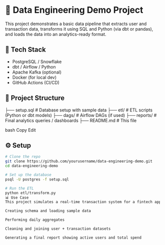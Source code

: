 # 💾 Data Engineering Demo Project

This project demonstrates a basic data pipeline that extracts user and transaction data, transforms it using SQL and Python (via dbt or pandas), and loads the data into an analytics-ready format.

## 🧰 Tech Stack

- PostgreSQL / Snowflake
- dbt / Airflow / Python
- Apache Kafka (optional)
- Docker (for local dev)
- GitHub Actions (CI/CD)

## 📁 Project Structure

├── setup.sql # Database setup with sample data
├── etl/ # ETL scripts (Python or dbt models)
├── dags/ # Airflow DAGs (if used)
├── reports/ # Final analytics queries / dashboards
├── README.md # This file

bash
Copy
Edit

## ⚙️ Setup

```bash
# Clone the repo
git clone https://github.com/yourusername/data-engineering-demo.git
cd data-engineering-demo

# Set up the database
psql -U postgres -f setup.sql

# Run the ETL
python etl/transform.py
📊 Use Case
This project simulates a real-time transaction system for a fintech application, including:

Creating schema and loading sample data

Performing daily aggregates

Cleaning and joining user + transaction datasets

Generating a final report showing active users and total spend

